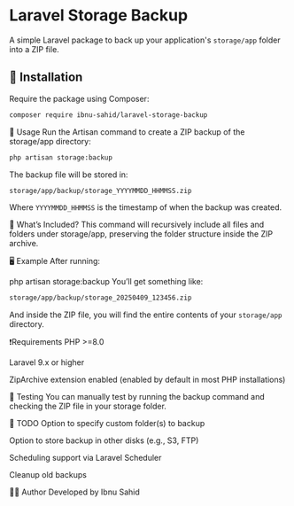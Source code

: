 # Laravel Storage Backup

A simple Laravel package to back up your application's `storage/app` folder into a ZIP file.

## 🔧 Installation

Require the package using Composer:

```bash
composer require ibnu-sahid/laravel-storage-backup
```

🚀 Usage
Run the Artisan command to create a ZIP backup of the storage/app directory:

```bash
php artisan storage:backup
```

The backup file will be stored in:

```bash
storage/app/backup/storage_YYYYMMDD_HHMMSS.zip
```

Where `YYYYMMDD_HHMMSS` is the timestamp of when the backup was created.

📁 What’s Included?
This command will recursively include all files and folders under storage/app, preserving the folder structure inside the ZIP archive.

🖥 Example
After running:

php artisan storage:backup
You’ll get something like:

```bash
storage/app/backup/storage_20250409_123456.zip
```

And inside the ZIP file, you will find the entire contents of your `storage/app` directory.

❗Requirements
PHP >=8.0

Laravel 9.x or higher

ZipArchive extension enabled (enabled by default in most PHP installations)

🧪 Testing
You can manually test by running the backup command and checking the ZIP file in your storage folder.

📌 TODO
Option to specify custom folder(s) to backup

Option to store backup in other disks (e.g., S3, FTP)

Scheduling support via Laravel Scheduler

Cleanup old backups

🧑‍💻 Author
Developed by Ibnu Sahid
